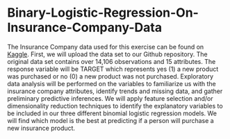 # Binary-Logistic-Regression-On-Insurance-Company-Data


The Insurance Company data used for this exercise can be found on [Kaggle](https://www.kaggle.com/rluyck/insurance-company?select=Customer_data.csv).  First, we will upload the data set to our Github repository.  The original data set contains over 14,106 observations and 15 attributes.  The response variable will be TARGET which represents yes (1) a new product was purchased or no (0) a new product was not purchased.  Exploratory data analysis will be performed on the variables to familiarize us with the insurance company attributes, identify trends and missing data, and gather preliminary predictive inferences.  We will apply feature selection and/or dimensionality reduction techniques to identify the explanatory variables to be included in our three different binomial logistic regression models.  We will find which model is the best at predicting if a person will purchase a new insurance product.
